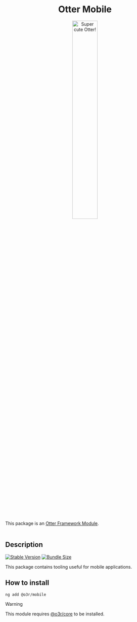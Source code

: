 <h1 align="center">Otter Mobile</h1>
<p align="center">
  <img src="https://raw.githubusercontent.com/AmadeusITGroup/otter/main/assets/logo/otter.png" alt="Super cute Otter!" width="40%"/>
</p>

This package is an [Otter Framework Module](https://github.com/AmadeusITGroup/otter/tree/main/docs/core/MODULE.md).
<br />
<br />

## Description

[![Stable Version](https://img.shields.io/npm/v/@o3r/mobile?style=for-the-badge)](https://www.npmjs.com/package/@o3r/mobile)
[![Bundle Size](https://img.shields.io/bundlephobia/min/@o3r/mobile?color=green&style=for-the-badge)](https://www.npmjs.com/package/@o3r/mobile)

This package contains tooling useful for mobile applications.

## How to install

```shell
ng add @o3r/mobile
```

> [!WARNING]
> This module requires [@o3r/core](https://www.npmjs.com/package/@o3r/core) to be installed.
